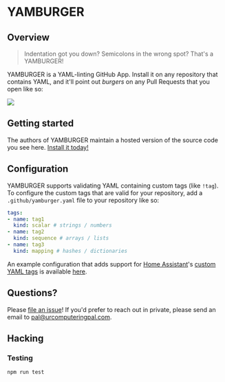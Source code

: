 # YAMBURGER

## Overview

> Indentation got you down? Semicolons in the wrong spot? That's a YAMBURGER!

YAMBURGER is a YAML-linting GitHub App. Install it on any repository that contains YAML, and it'll point out *burgers* on any Pull Requests that you open like so:

![](https://urcomputeringpal.com/assets/yamburger.gif)

## Getting started

The authors of YAMBURGER maintain a hosted version of the source code you see here. [Install it today!](https://github.com/apps/yamburger)

## Configuration

YAMBURGER supports validating YAML containing custom tags (like `!tag`). To configure the custom tags that are valid for your repository, add a `.github/yamburger.yaml` file to your repository like so:

```yaml
tags:
- name: tag1
  kind: scalar # strings / numbers
- name: tag2
  kind: sequence # arrays / lists
- name: tag3
  kind: mapping # hashes / dictionaries
```

An example configuration that adds support for [Home Assistant](https://home-assistant.io)'s [custom YAML tags](https://www.home-assistant.io/docs/configuration/yaml/#using-environment-variables) is available [here](https://github.com/jnewland/ha-config/blob/master/.github/yamburger.yaml).

## Questions?

Please [file an issue](https://github.com/urcomputeringpal/yamburger/issues/new/choose)! If you'd prefer to reach out in private, please send an email to pal@urcomputeringpal.com.

## Hacking

### Testing

    npm run test

